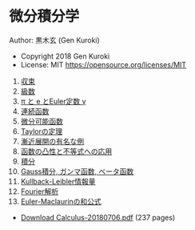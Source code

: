 # 微分積分学

Author: 黒木玄 (Gen Kuroki)

* Copyright 2018 Gen Kuroki
* License: MIT https://opensource.org/licenses/MIT

1. <a href="http://nbviewer.jupyter.org/github/genkuroki/Calculus/blob/master/01%20convergence.ipynb">収束</a>
2. <a href="http://nbviewer.jupyter.org/github/genkuroki/Calculus/blob/master/02%20series.ipynb">級数</a>
3. <a href="http://nbviewer.jupyter.org/github/genkuroki/Calculus/blob/master/03%20pi%2C%20e%2C%20and%20Euler's%20%CE%B3.ipynb">π と e とEuler定数 γ</a>
4. <a href="http://nbviewer.jupyter.org/github/genkuroki/Calculus/blob/master/04%20continous%20functions.ipynb">連続函数</a>
5. <a href="http://nbviewer.jupyter.org/github/genkuroki/Calculus/blob/master/05%20differentiable%20functions.ipynb">微分可能函数</a>
6. <a href="http://nbviewer.jupyter.org/github/genkuroki/Calculus/blob/master/06%20Taylor%27s%20theorems.ipynb">Taylorの定理</a>
7. <a href="http://nbviewer.jupyter.org/github/genkuroki/Calculus/blob/master/07%20example%20of%20asymptotic%20expansion.ipynb">漸近展開の有名な例</a>
8. <a href="http://nbviewer.jupyter.org/github/genkuroki/Calculus/blob/master/08%20convexity.ipynb">函数の凸性と不等式への応用</a>
9. <a href="http://nbviewer.jupyter.org/github/genkuroki/Calculus/blob/master/09%20integration.ipynb">積分</a>
10. <a href="http://nbviewer.jupyter.org/github/genkuroki/Calculus/blob/master/10%20Gauss%2C%20Gamma%2C%20Beta.ipynb">Gauss積分, ガンマ函数, ベータ函数</a>
11. <a href="http://nbviewer.jupyter.org/github/genkuroki/Calculus/blob/master/11%20Kullback-Leibler%20information.ipynb">Kullback-Leibler情報量</a>
12. <a href="http://nbviewer.jupyter.org/github/genkuroki/Calculus/blob/master/12%20Fourier%20analysis.ipynb">Fourier解析</a>
13. <a href="http://nbviewer.jupyter.org/github/genkuroki/Calculus/blob/master/13%20Euler-Maclaurin%20summation%20formula.ipynb">Euler-Maclaurinの和公式</a>

* <a href="https://github.com/genkuroki/Calculus/raw/master/Calculus-20180706.pdf">Download Calculus-20180706.pdf</a> (237 pages)
